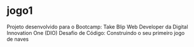 # jogo1
Projeto desenvolvido para o Bootcamp: Take Blip Web Developer da Digital Innovation One (DIO)
Desafio de Código: Construindo o seu primeiro jogo de naves
